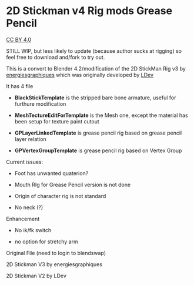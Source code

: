 # 2D Stickman v4 Rig mods Grease Pencil

[CC BY 4.0](https://creativecommons.org/licenses/by/4.0/deed.en)



STILL WIP, but less likely to update (because author sucks at rigging) so feel free to download and/fork to try out. 

This is a convert to Blender 4.2/modification of the 2D StickMan Rig v3 by [energiesgraphiques](https://blendswap.com/profile/40739) which was originally developed by [LDev](http://www.blendswap.com/user/LDev)

It has 4 file

- **BlackStickTemplate** is the stripped bare bone armature, useful for furthure modification

- **MeshTectureEditForTemplate** is the Mesh one, except the material has been setup for texture paint cutout

- **GPLayerLinkedTemplate** is grease pencil rig based on grease pencil layer relation

- **GPVertexGroupTemplate** is grease pencil rig based on Vertex Group

Current issues:

- Foot has unwanted quaterion?

- Mouth RIg for Grease Pencil version is not done

- Origin of character rig is not standard

- No neck (?)

Enhancement

- No ik/fk switch

- no option for stretchy arm

Original File (need to login to blendswap)

2D Stickman V3 by energiesgraphiques

2D Stickman V2 by LDev

